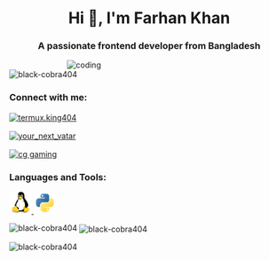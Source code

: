 











<h1 align="center">Hi 👋, I'm Farhan Khan</h1>

<h3 align="center">A passionate frontend developer from Bangladesh</h3>

<img align="right" alt="coding" width="400" scr=https://b.top4top.io/p_25961f6570.gif>

<p align="left"> <img src="https://komarev.com/ghpvc/?username=black-cobra404&label=Profile%20views&color=0e75b6&style=flat" alt="black-cobra404" /> </p>

<h3 align="left">Connect with me:</h3>

<p align="left">

<a href="https://fb.com/termux.king404" target="blank"><img align="center" src="https://raw.githubusercontent.com/rahuldkjain/github-profile-readme-generator/master/src/images/icons/Social/facebook.svg" alt="termux.king404" height="30" width="40" /></a>

<a href="https://instagram.com/your_next_vatar" target="blank"><img align="center" src="https://raw.githubusercontent.com/rahuldkjain/github-profile-readme-generator/master/src/images/icons/Social/instagram.svg" alt="your_next_vatar" height="30" width="40" /></a>

<a href="https://www.youtube.com/c/cg gaming" target="blank"><img align="center" src="https://raw.githubusercontent.com/rahuldkjain/github-profile-readme-generator/master/src/images/icons/Social/youtube.svg" alt="cg gaming" height="30" width="40" /></a>

</p>

<h3 align="left">Languages and Tools:</h3>

<p align="left"> <a href="https://www.linux.org/" target="_blank" rel="noreferrer"> <img src="https://raw.githubusercontent.com/devicons/devicon/master/icons/linux/linux-original.svg" alt="linux" width="40" height="40"/> </a> <a href="https://www.python.org" target="_blank" rel="noreferrer"> <img src="https://raw.githubusercontent.com/devicons/devicon/master/icons/python/python-original.svg" alt="python" width="40" height="40"/> </a> </p>

<p><img align="left" src="https://github-readme-stats.vercel.app/api/top-langs?username=black-cobra404&show_icons=true&locale=en&layout=compact" alt="black-cobra404" /></p>

<p>&nbsp;<img align="center" src="https://github-readme-stats.vercel.app/api?username=black-cobra404&show_icons=true&locale=en" alt="black-cobra404" /></p>

<p><img align="center" src="https://github-readme-streak-stats.herokuapp.com/?user=black-cobra404&" alt="black-cobra404" /></p>





